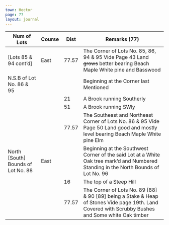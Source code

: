```yaml
---
town: Hector
page: 77
layout: journal
---
```


| Num of Lots | Course | Dist | Remarks (77) |
|-|-|-|-|
| [Lots 85 & 94 cont’d] | East | 77.57 | The Corner of Lots No. 85, 86, 94 & 95 Vide Page 43 Land ~~grows~~ better bearing Beach Maple White pine and Basswood |
| N.S.B of Lot No. 86 & 95 | | | Beginning at the Corner last Mentioned |
| | | 21 | A Brook running Southerly |
| | | 51 | A Brook running SWly |
| | | 77.57 | The Southeast and Northeast Corner of Lots No. 86 & 95 Vide Page 50 Land good and mostly level bearing Beach Maple White pine Elm |
| North [South] Bounds of Lot No. 88 | East | | Beginning at the Southwest Corner of the said Lot at a White Oak tree mark’d and Numbered Standing in the North Bounds of Lot No. 96 |
| | | 16 | The top of a Steep Hill |
| | | 77.57 | The Corner of Lots No. 89 [88] & 90 [89] being a Stake & Heap of Stones Vide page 19th. Land Covered with Scrubby Bushes and Some white Oak timber |
